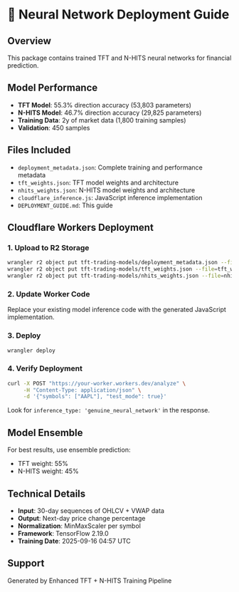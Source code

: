 # 🚀 Neural Network Deployment Guide

## Overview
This package contains trained TFT and N-HITS neural networks for financial prediction.

## Model Performance
- **TFT Model**: 55.3% direction accuracy (53,803 parameters)
- **N-HITS Model**: 46.7% direction accuracy (29,825 parameters)
- **Training Data**: 2y of market data (1,800 training samples)
- **Validation**: 450 samples

## Files Included
- `deployment_metadata.json`: Complete training and performance metadata
- `tft_weights.json`: TFT model weights and architecture
- `nhits_weights.json`: N-HITS model weights and architecture
- `cloudflare_inference.js`: JavaScript inference implementation
- `DEPLOYMENT_GUIDE.md`: This guide

## Cloudflare Workers Deployment

### 1. Upload to R2 Storage
```bash
wrangler r2 object put tft-trading-models/deployment_metadata.json --file=deployment_metadata.json
wrangler r2 object put tft-trading-models/tft_weights.json --file=tft_weights.json
wrangler r2 object put tft-trading-models/nhits_weights.json --file=nhits_weights.json
```

### 2. Update Worker Code
Replace your existing model inference code with the generated JavaScript implementation.

### 3. Deploy
```bash
wrangler deploy
```

### 4. Verify Deployment
```bash
curl -X POST "https://your-worker.workers.dev/analyze" \
     -H "Content-Type: application/json" \
     -d '{"symbols": ["AAPL"], "test_mode": true}'
```

Look for `inference_type: 'genuine_neural_network'` in the response.

## Model Ensemble
For best results, use ensemble prediction:
- TFT weight: 55%
- N-HITS weight: 45%

## Technical Details
- **Input**: 30-day sequences of OHLCV + VWAP data
- **Output**: Next-day price change percentage
- **Normalization**: MinMaxScaler per symbol
- **Framework**: TensorFlow 2.19.0
- **Training Date**: 2025-09-16 04:57 UTC

## Support
Generated by Enhanced TFT + N-HITS Training Pipeline
